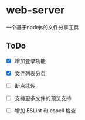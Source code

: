 # web-server

一个基于nodejs的文件分享工具

## ToDo

- [x] 增加登录功能

- [x] 文件列表分页

- [ ] 断点续传

- [ ] 支持更多文件的预览支持

- [ ] 增加 ESLint 和 cspell 检查
